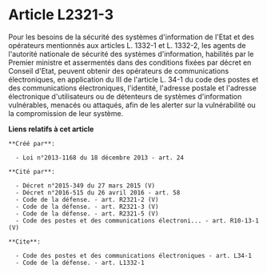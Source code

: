 # Article L2321-3

Pour les besoins de la sécurité des systèmes d'information de l'Etat et des opérateurs mentionnés aux articles L. 1332-1 et
L. 1332-2, les agents de l'autorité nationale de sécurité des systèmes d'information, habilités par le Premier ministre et
assermentés dans des conditions fixées par décret en Conseil d'Etat, peuvent obtenir des opérateurs de communications
électroniques, en application du III de l'article L. 34-1 du code des postes et des communications électroniques, l'identité,
l'adresse postale et l'adresse électronique d'utilisateurs ou de détenteurs de systèmes d'information vulnérables, menacés ou
attaqués, afin de les alerter sur la vulnérabilité ou la compromission de leur système.

**Liens relatifs à cet article**

	**Créé par**:

	  - Loi n°2013-1168 du 18 décembre 2013 - art. 24

	**Cité par**:

	  - Décret n°2015-349 du 27 mars 2015 (V)
	  - Décret n°2016-515 du 26 avril 2016 - art. 58
	  - Code de la défense. - art. R2321-2 (V)
	  - Code de la défense. - art. R2321-3 (V)
	  - Code de la défense. - art. R2321-5 (V)
	  - Code des postes et des communications électroni... - art. R10-13-1 (V)

	**Cite**:

	  - Code des postes et des communications électroniques - art. L34-1
	  - Code de la défense. - art. L1332-1
